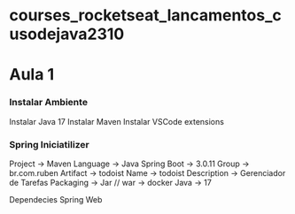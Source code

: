 # courses_rocketseat_lancamentos_cusodejava2310

# Aula 1

### Instalar Ambiente
Instalar Java 17
Instalar Maven
Instalar VSCode extensions

### Spring Iniciatilizer
Project -> Maven
Language -> Java
Spring Boot -> 3.0.11
Group -> br.com.ruben
Artifact -> todoist
Name -> todoist
Description -> Gerenciador de Tarefas
Packaging -> Jar // war -> docker
Java -> 17

Dependecies
Spring Web


